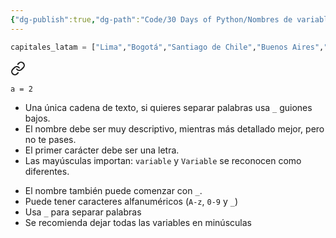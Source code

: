 ```yaml
---
{"dg-publish":true,"dg-path":"Code/30 Days of Python/Nombres de variables en Python.md","permalink":"/code/30-days-of-python/nombres-de-variables-en-python/","created":"2024-05-29T17:48","updated":"2024-05-29T17:48"}
---
```


```py
capitales_latam = ["Lima","Bogotá","Santiago de Chile","Buenos Aires","Caracas"]
```


<div class="transclusion internal-embed is-loaded"><a class="markdown-embed-link" href="/code/30-days-of-python/nombrar-variables/" aria-label="Open link"><svg xmlns="http://www.w3.org/2000/svg" width="24" height="24" viewBox="0 0 24 24" fill="none" stroke="currentColor" stroke-width="2" stroke-linecap="round" stroke-linejoin="round" class="svg-icon lucide-link"><path d="M10 13a5 5 0 0 0 7.54.54l3-3a5 5 0 0 0-7.07-7.07l-1.72 1.71"></path><path d="M14 11a5 5 0 0 0-7.54-.54l-3 3a5 5 0 0 0 7.07 7.07l1.71-1.71"></path></svg></a><div class="markdown-embed">




```bh
a = 2
```
- Una única cadena de texto, si quieres separar palabras usa `_` guiones bajos.
- El nombre debe ser muy descriptivo, mientras más detallado mejor, pero no te pases.
- El primer carácter debe ser una letra.
- Las mayúsculas importan: `variable` y `Variable` se reconocen como diferentes.

</div></div>

- El nombre también puede comenzar con `_`.
- Puede tener caracteres alfanuméricos (`A-z`, `0-9` y `_`)
- Usa `_` para separar palabras
- Se recomienda dejar todas las variables en minúsculas